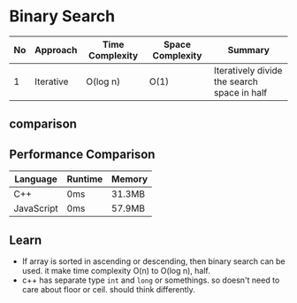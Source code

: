 # Binary Search

| No  | Approach  | Time Complexity | Space Complexity | Summary                                     |
| --- | --------- | --------------- | ---------------- | ------------------------------------------- |
| 1   | Iterative | O(log n)        | O(1)             | Iteratively divide the search space in half |

## comparison

## Performance Comparison

| Language   | Runtime | Memory |
| ---------- | ------- | ------ |
| C++        | 0ms     | 31.3MB |
| JavaScript | 0ms     | 57.9MB |

## Learn

- If array is sorted in ascending or descending, then binary search can be used. it make time complexity O(n) to O(log n), half.
- c++ has separate type `int` and `long` or somethings. so doesn't need to care about floor or ceil. should think differently.
